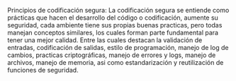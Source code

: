 Principios de codificación segura:
 La codificación segura se entiende como prácticas que hacen el desarrollo del código o codificación, aumente su seguridad, cada ambiente tiene sus propias buenas practicas, pero todas manejan conceptos similares, los cuales forman parte fundamental para tener una mejor calidad. Entre las cuales destacan la validación de entradas, codificación de salidas, estilo de programación, manejo de log de cambios, practicas criptográficas, manejo de errores y logs, manejo de archivos, manejo de memoria, asi como estandarización y reutilización de funciones de seguridad.
